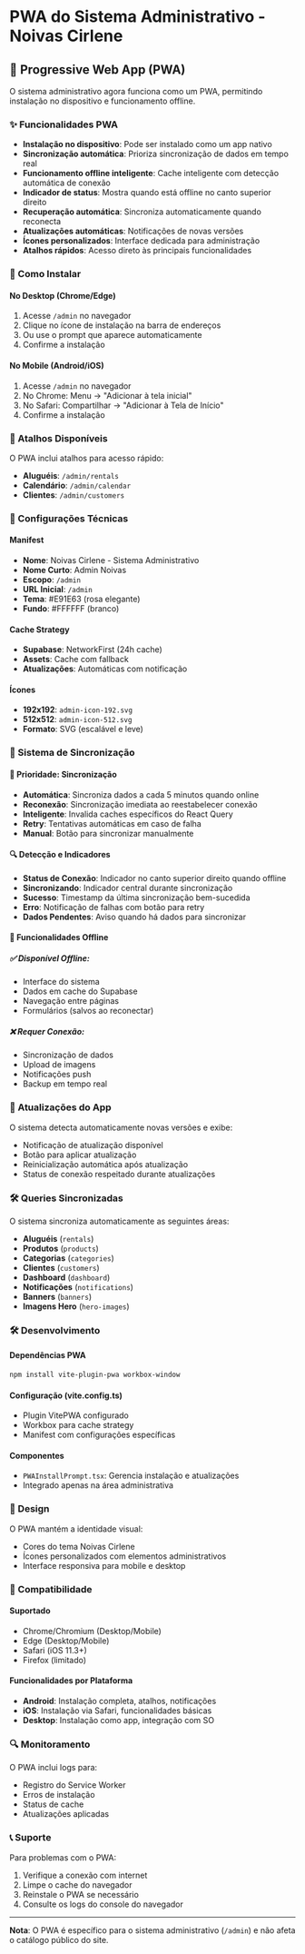 # PWA do Sistema Administrativo - Noivas Cirlene

## 📱 Progressive Web App (PWA)

O sistema administrativo agora funciona como um PWA, permitindo instalação no dispositivo e funcionamento offline.

### ✨ Funcionalidades PWA

- **Instalação no dispositivo**: Pode ser instalado como um app nativo
- **Sincronização automática**: Prioriza sincronização de dados em tempo real
- **Funcionamento offline inteligente**: Cache inteligente com detecção automática de conexão
- **Indicador de status**: Mostra quando está offline no canto superior direito
- **Recuperação automática**: Sincroniza automaticamente quando reconecta
- **Atualizações automáticas**: Notificações de novas versões
- **Ícones personalizados**: Interface dedicada para administração
- **Atalhos rápidos**: Acesso direto às principais funcionalidades

### 🚀 Como Instalar

#### No Desktop (Chrome/Edge)
1. Acesse `/admin` no navegador
2. Clique no ícone de instalação na barra de endereços
3. Ou use o prompt que aparece automaticamente
4. Confirme a instalação

#### No Mobile (Android/iOS)
1. Acesse `/admin` no navegador
2. No Chrome: Menu → "Adicionar à tela inicial"
3. No Safari: Compartilhar → "Adicionar à Tela de Início"
4. Confirme a instalação

### 🎯 Atalhos Disponíveis

O PWA inclui atalhos para acesso rápido:
- **Aluguéis**: `/admin/rentals`
- **Calendário**: `/admin/calendar`
- **Clientes**: `/admin/customers`

### 🔧 Configurações Técnicas

#### Manifest
- **Nome**: Noivas Cirlene - Sistema Administrativo
- **Nome Curto**: Admin Noivas
- **Escopo**: `/admin`
- **URL Inicial**: `/admin`
- **Tema**: #E91E63 (rosa elegante)
- **Fundo**: #FFFFFF (branco)

#### Cache Strategy
- **Supabase**: NetworkFirst (24h cache)
- **Assets**: Cache com fallback
- **Atualizações**: Automáticas com notificação

#### Ícones
- **192x192**: `admin-icon-192.svg`
- **512x512**: `admin-icon-512.svg`
- **Formato**: SVG (escalável e leve)

### 🔄 Sistema de Sincronização

#### 🎯 **Prioridade: Sincronização**
- **Automática**: Sincroniza dados a cada 5 minutos quando online
- **Reconexão**: Sincronização imediata ao reestabelecer conexão
- **Inteligente**: Invalida caches específicos do React Query
- **Retry**: Tentativas automáticas em caso de falha
- **Manual**: Botão para sincronizar manualmente

#### 🔍 **Detecção e Indicadores**
- **Status de Conexão**: Indicador no canto superior direito quando offline
- **Sincronizando**: Indicador central durante sincronização
- **Sucesso**: Timestamp da última sincronização bem-sucedida
- **Erro**: Notificação de falhas com botão para retry
- **Dados Pendentes**: Aviso quando há dados para sincronizar

#### 📱 **Funcionalidades Offline**

##### ✅ Disponível Offline:
- Interface do sistema
- Dados em cache do Supabase
- Navegação entre páginas
- Formulários (salvos ao reconectar)

##### ❌ Requer Conexão:
- Sincronização de dados
- Upload de imagens
- Notificações push
- Backup em tempo real

### 🔄 Atualizações do App

O sistema detecta automaticamente novas versões e exibe:
- Notificação de atualização disponível
- Botão para aplicar atualização
- Reinicialização automática após atualização
- Status de conexão respeitado durante atualizações

### 🛠️ Queries Sincronizadas

O sistema sincroniza automaticamente as seguintes áreas:
- **Aluguéis** (`rentals`)
- **Produtos** (`products`)
- **Categorias** (`categories`) 
- **Clientes** (`customers`)
- **Dashboard** (`dashboard`)
- **Notificações** (`notifications`)
- **Banners** (`banners`)
- **Imagens Hero** (`hero-images`)

### 🛠️ Desenvolvimento

#### Dependências PWA
```bash
npm install vite-plugin-pwa workbox-window
```

#### Configuração (vite.config.ts)
- Plugin VitePWA configurado
- Workbox para cache strategy
- Manifest com configurações específicas

#### Componentes
- `PWAInstallPrompt.tsx`: Gerencia instalação e atualizações
- Integrado apenas na área administrativa

### 🎨 Design

O PWA mantém a identidade visual:
- Cores do tema Noivas Cirlene
- Ícones personalizados com elementos administrativos
- Interface responsiva para mobile e desktop

### 📱 Compatibilidade

#### Suportado
- Chrome/Chromium (Desktop/Mobile)
- Edge (Desktop/Mobile)
- Safari (iOS 11.3+)
- Firefox (limitado)

#### Funcionalidades por Plataforma
- **Android**: Instalação completa, atalhos, notificações
- **iOS**: Instalação via Safari, funcionalidades básicas
- **Desktop**: Instalação como app, integração com SO

### 🔍 Monitoramento

O PWA inclui logs para:
- Registro do Service Worker
- Erros de instalação
- Status de cache
- Atualizações aplicadas

### 📞 Suporte

Para problemas com o PWA:
1. Verifique a conexão com internet
2. Limpe o cache do navegador
3. Reinstale o PWA se necessário
4. Consulte os logs do console do navegador

---

**Nota**: O PWA é específico para o sistema administrativo (`/admin`) e não afeta o catálogo público do site.